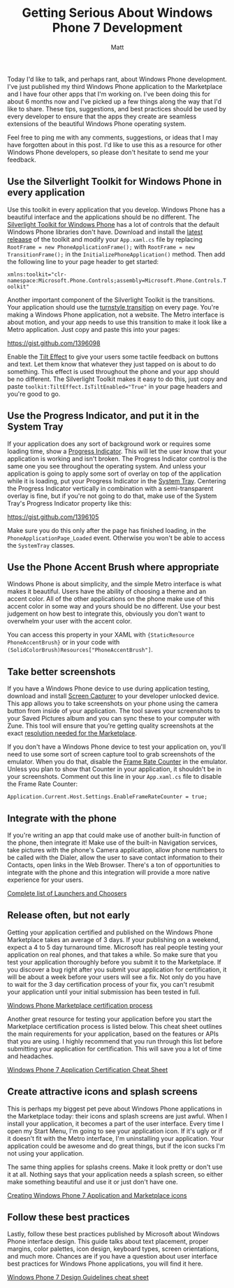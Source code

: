 ﻿---
title: Getting Serious About Windows Phone 7 Development
author: Matt
layout: post
permalink: /2011/11/getting-serious-about-windows-phone-7-development/
categories:
  - Development
tags:
  - csharp
  - windowsphone
---

Today I'd like to talk, and perhaps rant, about Windows Phone development. I've just published my third Windows Phone application to the Marketplace and I have four other apps that I'm working on. I've been doing this for about 6 months now and I've picked up a few things along the way that I'd like to share. These tips, suggestions, and best practices should be used by every developer to ensure that the apps they create are seamless extensions of the beautiful Windows Phone operating system.

Feel free to ping me with any comments, suggestions, or ideas that I may have forgotten about in this post. I'd like to use this as a resource for other Windows Phone developers, so please don't hesitate to send me your feedback.

## Use the Silverlight Toolkit for Windows Phone in every application

Use this toolkit in every application that you develop. Windows Phone has a beautiful interface and the applications should be no different. The [Silverlight Toolkit for Windows Phone][1] has a lot of controls that the default Windows Phone libraries don't have. Download and install the [latest releaase][2] of the toolkit and modify your `App.xaml.cs` file by replacing `RootFrame = new PhoneApplicationFrame();` with `RootFrame = new TransitionFrame();` in the `InitializePhoneApplication()` method. Then add the following line to your page header to get started:

 [1]: http://silverlight.codeplex.com/
 [2]: http://silverlight.codeplex.com/releases

`xmlns:toolkit="clr-namespace:Microsoft.Phone.Controls;assembly=Microsoft.Phone.Controls.Toolkit"`

Another important component of the Silverlight Toolkit is the transitions. Your application should use the [turnstyle transition][3] on every page. You're making a Windows Phone application, not a website. The Metro interface is about motion, and your app needs to use this transition to make it look like a Metro application. Just copy and paste this into your pages:

 [3]: http://worldwidecode.wordpress.com/2011/08/05/page-transitions-in-windows-phone-7-part-2/

https://gist.github.com/1396098

Enable the [Tilt Effect][4] to give your users some tactile feedback on buttons and text. Let them know that whatever they just tapped on is about to do something. This effect is used throughout the phone and your app should be no different. The Silverlight Toolkit makes it easy to do this, just copy and paste `toolkit:TiltEffect.IsTiltEnabled="True"` in your page headers and you're good to go.

 [4]: http://msdn.microsoft.com/en-us/library/ff941094(v=vs.92).aspx

## Use the Progress Indicator, and put it in the System Tray

If your application does any sort of background work or requires some loading time, show a [Progress Indicator][5]. This will let the user know that your application is working and isn't broken. The Progress Indicator control is the same one you see throughout the operating system. And unless your application is going to apply some sort of overlay on top of the application while it is loading, put your Progress Indicator in the [System Tray][6]. Centering the Progress Indicator vertically in combination with a semi-transparent overlay is fine, but if you're not going to do that, make use of the System Tray's Progress Indicator property like this:

 [5]: http://msdn.microsoft.com/en-us/library/microsoft.phone.shell.progressindicator(v=vs.92).aspx
 [6]: http://msdn.microsoft.com/en-us/library/microsoft.phone.shell.systemtray(v=vs.92).aspx

https://gist.github.com/1396105

Make sure you do this only after the page has finished loading, in the `PhoneApplicationPage_Loaded` event. Otherwise you won't be able to access the `SystemTray` classes.

## Use the Phone Accent Brush where appropriate

Windows Phone is about simplicity, and the simple Metro interface is what makes it beautiful. Users have the ability of choosing a theme and an accent color. All of the other applications on the phone make use of this accent color in some way and yours should be no different. Use your best judgement on how best to integrate this, obviously you don't want to overwhelm your user with the accent color.

You can access this property in your XAML with `{StaticResource PhoneAccentBrush}` or in your code with `(SolidColorBrush)Resources["PhoneAccentBrush"]`.

## Take better screenshots

If you have a Windows Phone device to use during application testing, download and install [Screen Capturer][7] to your developer unlocked device. This app allows you to take screenshots on your phone using the camera button from inside of your application. The tool saves your screenshots to your Saved Pictures album and you can sync these to your computer with Zune. This tool will ensure that you're getting quality screenshots at the exact [resolution needed for the Marketplace][8].

 [7]: http://forum.xda-developers.com/showthread.php?t=1316199
 [8]: http://msdn.microsoft.com/en-us/library/hh184844(v=vs.92).aspx

If you don't have a Windows Phone device to test your application on, you'll need to use some sort of screen capture tool to grab screenshots of the emulator. When you do that, disable the [Frame Rate Counter][9] in the emulator. Unless you plan to show that Counter in your application, it shouldn't be in your screenshots. Comment out this line in your `App.xaml.cs` file to disable the Frame Rate Counter:

 [9]: http://msdn.microsoft.com/en-us/library/gg588380(v=vs.92).aspx

`Application.Current.Host.Settings.EnableFrameRateCounter = true;`

## Integrate with the phone

If you're writing an app that could make use of another built-in function of the phone, then integrate it! Make use of the built-in Navigation services, take pictures with the phone's Camera application, allow phone numbers to be called with the Dialer, allow the user to save contact information to their Contacts, open links in the Web Browser. There's a ton of opportunities to integrate with the phone and this integration will provide a more native experience for your users.

[Complete list of Launchers and Choosers][10]

 [10]: http://msdn.microsoft.com/en-us/library/microsoft.phone.tasks(v=vs.92).aspx

## Release often, but not early

Getting your application certified and published on the Windows Phone Marketplace takes an average of 3 days. If your publishing on a weekend, expect a 4 to 5 day turnaround time. Microsoft has real people testing your application on real phones, and that takes a while. So make sure that you test your application thoroughly before you submit it to the Marketplace. If you discover a bug right after you submit your application for certification, it will be about a week before your users will see a fix. Not only do you have to wait for the 3 day certification process of your fix, you can't resubmit your application until your initial submission has been tested in full.

[Windows Phone Marketplace certification process][11]

 [11]: http://msdn.microsoft.com/en-us/library/hh202928(v=vs.92).aspx

Another great resource for testing your application before you start the Marketplace certification process is listed below. This cheat sheet outlines the main requirements for your application, based on the features or APIs that you are using. I highly recommend that you run through this list before submitting your application for certification. This will save you a lot of time and headaches.

[Windows Phone 7 Application Certification Cheat Sheet][12]

 [12]: http://www.silverlightshow.net/items/Windows-Phone-7-Application-Certification-Cheat-Sheet.aspx

## Create attractive icons and splash screens

This is perhaps my biggest pet peve about Windows Phone applications in the Marketplace today: their icons and splash screens are just awful. When I install your application, it becomes a part of the user interface. Every time I open my Start Menu, I'm going to see your application icon. If it's ugly or if it doesn't fit with the Metro interface, I'm uninstalling your application. Your application could be awesome and do great things, but if the icon sucks I'm not using your application.

The same thing applies for splashs creens. Make it look pretty or don't use it at all. Nothing says that your application needs a splash screen, so either make something beautiful and use it or just don't have one.

[Creating Windows Phone 7 Application and Marketplace icons][13]

 [13]: http://expression.microsoft.com/en-us/gg317447

## Follow these best practices

Lastly, follow these best practices published by Microsoft about Windows Phone interface design. This guide talks about text placement, proper margins, color palettes, icon design, keyboard types, screen orientations, and much more. Chances are if you have a question about user interface best practices for Windows Phone applications, you will find it here.

[Windows Phone 7 Design Guidelines cheat sheet][14]

 [14]: http://blogs.msdn.com/b/silverlight_sdk/archive/2011/01/07/windows-phone-7-design-guidelines-cheat-sheet.aspx